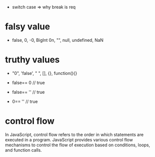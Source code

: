 - switch case => why break is req





# falsy value
- false, 0, -0, BigInt 0n, "", null, undefined, NaN
# truthy values
- "0", 'false', " ", [], {}, function(){}
  
- false== 0 // true
- false== '' // true
- 0== '' // true




# control flow
In JavaScript, control flow refers to the order in which statements are executed in a program. JavaScript provides various control flow mechanisms to control the flow of execution based on conditions, loops, and function calls.